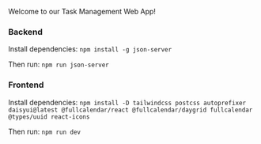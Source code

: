 Welcome to our Task Management Web App!


### Backend

Install dependencies:
```npm install -g json-server```

Then run:
```npm run json-server```


### Frontend

Install dependencies:
```npm install -D tailwindcss postcss autoprefixer daisyui@latest @fullcalendar/react @fullcalendar/daygrid fullcalendar @types/uuid react-icons```

Then run:
```npm run dev```



